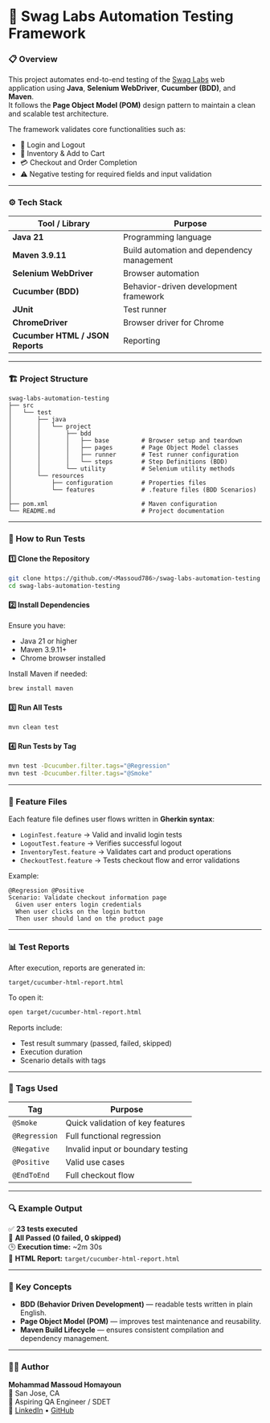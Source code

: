 
# 🧪 Swag Labs Automation Testing Framework

### 📋 Overview
This project automates end-to-end testing of the [Swag Labs](https://www.saucedemo.com/v1/index.html) web application using **Java**, **Selenium WebDriver**, **Cucumber (BDD)**, and **Maven**.  
It follows the **Page Object Model (POM)** design pattern to maintain a clean and scalable test architecture.

The framework validates core functionalities such as:
- 🔐 Login and Logout  
- 🛒 Inventory & Add to Cart  
- 💳 Checkout and Order Completion  
- ⚠️ Negative testing for required fields and input validation  

---

### ⚙️ Tech Stack
| Tool / Library | Purpose |
|-----------------|----------|
| **Java 21** | Programming language |
| **Maven 3.9.11** | Build automation and dependency management |
| **Selenium WebDriver** | Browser automation |
| **Cucumber (BDD)** | Behavior-driven development framework |
| **JUnit** | Test runner |
| **ChromeDriver** | Browser driver for Chrome |
| **Cucumber HTML / JSON Reports** | Reporting |

---

### 🏗️ Project Structure
```
swag-labs-automation-testing
├── src
│   └── test
│       ├── java
│       │   └── project
│       │       ├── bdd
│       │       │   ├── base         # Browser setup and teardown
│       │       │   ├── pages        # Page Object Model classes
│       │       │   ├── runner       # Test runner configuration
│       │       │   └── steps        # Step Definitions (BDD)
│       │       └── utility          # Selenium utility methods
│       └── resources
│           ├── configuration        # Properties files
│           └── features             # .feature files (BDD Scenarios)
│
├── pom.xml                          # Maven configuration
└── README.md                        # Project documentation
```

---

### 🚀 How to Run Tests

#### **1️⃣ Clone the Repository**
```bash
git clone https://github.com/<Massoud786>/swag-labs-automation-testing.git
cd swag-labs-automation-testing
```

#### **2️⃣ Install Dependencies**
Ensure you have:
- Java 21 or higher  
- Maven 3.9.11+  
- Chrome browser installed  

Install Maven if needed:
```bash
brew install maven
```

#### **3️⃣ Run All Tests**
```bash
mvn clean test
```

#### **4️⃣ Run Tests by Tag**
```bash
mvn test -Dcucumber.filter.tags="@Regression"
mvn test -Dcucumber.filter.tags="@Smoke"
```

---

### 🧩 Feature Files
Each feature file defines user flows written in **Gherkin syntax**:

- `LoginTest.feature` → Valid and invalid login tests  
- `LogoutTest.feature` → Verifies successful logout  
- `InventoryTest.feature` → Validates cart and product operations  
- `CheckoutTest.feature` → Tests checkout flow and error validations  

Example:
```gherkin
@Regression @Positive
Scenario: Validate checkout information page
  Given user enters login credentials
  When user clicks on the login button
  Then user should land on the product page
```

---

### 📊 Test Reports
After execution, reports are generated in:
```
target/cucumber-html-report.html
```

To open it:
```bash
open target/cucumber-html-report.html
```

Reports include:
- Test result summary (passed, failed, skipped)
- Execution duration
- Scenario details with tags

---

### 🧱 Tags Used
| Tag | Purpose |
|-----|----------|
| `@Smoke` | Quick validation of key features |
| `@Regression` | Full functional regression |
| `@Negative` | Invalid input or boundary testing |
| `@Positive` | Valid use cases |
| `@EndToEnd` | Full checkout flow |

---

### 🔍 Example Output
✅ **23 tests executed**  
💚 **All Passed (0 failed, 0 skipped)**  
🕒 **Execution time:** ~2m 30s  
📄 **HTML Report:** `target/cucumber-html-report.html`

---

### 🧠 Key Concepts
- **BDD (Behavior Driven Development)** — readable tests written in plain English.  
- **Page Object Model (POM)** — improves test maintenance and reusability.  
- **Maven Build Lifecycle** — ensures consistent compilation and dependency management.  

---

### 🧑‍💻 Author
**Mohammad Massoud Homayoun**  
📍 San Jose, CA  
💼 Aspiring QA Engineer / SDET  
🔗 [LinkedIn](https://www.linkedin.com/in/massoudh/) • [GitHub](https://github.com/Massoud786)  

